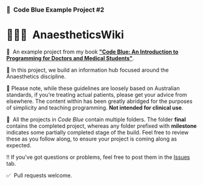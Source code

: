 ### 🏥 &nbsp;Code Blue Example Project #2

# 👩🏾‍⚕️ &nbsp;AnaestheticsWiki

📖 &nbsp;An example project from my book [**"Code Blue: An Introduction to Programming for Doctors and Medical Students"**](https://gumroad.com/products/NMtSD/).

💊&nbsp;In this project, we build an information hub focused around the Anaesthetics discipline.

🙅‍&nbsp;Please note, while these guidelines are loosely based on Australian standards, if you’re treating actual patients, please get your advice from elsewhere. The content within has been greatly abridged for the purposes of simplicity and teaching programming. **Not intended for clinical use**.

📁 &nbsp;All the projects in *Code Blue* contain multiple folders. The folder **final** contains the completed project, whereas any folder prefixed with **milestone** indicates some partially completed stage of the build. Feel free to review these as you follow along, to ensure your project is coming along as expected. 

‼️&nbsp;If you've got questions or problems, feel free to post them in the [Issues](https://github.com/joshcase/code-blue-wiki/issues) tab.

✅ &nbsp;Pull requests welcome.
